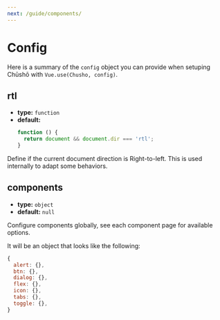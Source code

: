 ```yaml
---
next: /guide/components/
---
```


# Config

Here is a summary of the `config` object you can provide when setuping Chūshō with `Vue.use(Chusho, config)`.

## rtl

- **type:** `function`
- **default:**
  ```js
  function () {
    return document && document.dir === 'rtl';
  }
  ```

Define if the current document direction is Right-to-left. This is used internally to adapt some behaviors.

## components

- **type:** `object`
- **default:** `null`

Configure components globally, see each component page for available options.

It will be an object that looks like the following:

```js
{
  alert: {},
  btn: {},
  dialog: {},
  flex: {},
  icon: {},
  tabs: {},
  toggle: {},
}
```
